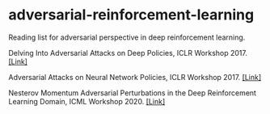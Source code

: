 # adversarial-reinforcement-learning

Reading list for adversarial perspective in deep reinforcement learning.

Delving Into Adversarial Attacks on Deep Policies, ICLR Workshop 2017. [[Link]](https://arxiv.org/abs/1705.06452)

Adversarial Attacks on Neural Network Policies, ICLR Workshop 2017. [[Link]](https://openreview.net/pdf?id=ryvlRyBKl)

Nesterov Momentum Adversarial Perturbations in the Deep Reinforcement Learning Domain, ICML Workshop 2020. [[Link]](https://biases-invariances-generalization.github.io/pdf/big_33.pdf)
